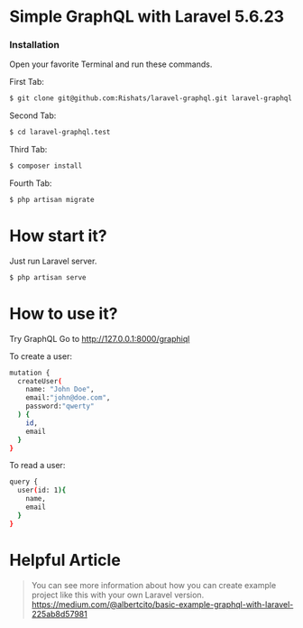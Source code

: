 # Simple GraphQL with Laravel 5.6.23
### Installation

Open your favorite Terminal and run these commands.

First Tab:
```sh
$ git clone git@github.com:Rishats/laravel-graphql.git laravel-graphql.test
```

Second Tab:
```sh
$ cd laravel-graphql.test
```

Third Tab:
```sh
$ composer install
```

Fourth Tab:
```sh
$ php artisan migrate
```

# How start it?
Just run Laravel server.
```sh
$ php artisan serve
```
# How to use it?
Try GraphQL
Go to http://127.0.0.1:8000/graphiql

To create a user:
```sh
mutation {
  createUser(
    name: "John Doe",
    email:"john@doe.com",
    password:"qwerty"
  ) {
    id,
    email
  }
}

```

To read a user:
```sh
query {
  user(id: 1){
    name,
    email
  }
}
```


# Helpful Article
> You can see more information about how you can create example project like this with your own Laravel version.
> https://medium.com/@albertcito/basic-example-graphql-with-laravel-225ab8d57981
